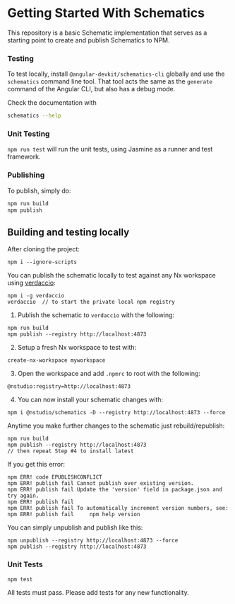 # Getting Started With Schematics

This repository is a basic Schematic implementation that serves as a starting point to create and publish Schematics to NPM.

### Testing

To test locally, install `@angular-devkit/schematics-cli` globally and use the `schematics` command line tool. That tool acts the same as the `generate` command of the Angular CLI, but also has a debug mode.

Check the documentation with
```bash
schematics --help
```

### Unit Testing

`npm run test` will run the unit tests, using Jasmine as a runner and test framework.

### Publishing

To publish, simply do:

```bash
npm run build
npm publish
```

## Building and testing locally

After cloning the project: 

```
npm i --ignore-scripts
```

You can publish the schematic locally to test against any Nx workspace using [verdaccio](https://www.npmjs.com/package/verdaccio):

```
npm i -g verdaccio
verdaccio  // to start the private local npm registry
```

1. Publish the schematic to `verdaccio` with the following:

```
npm run build
npm publish --registry http://localhost:4873
```

2. Setup a fresh Nx workspace to test with:

```
create-nx-workspace myworkspace
```

3. Open the workspace and add `.npmrc` to root with the following:

```
@nstudio:registry=http://localhost:4873
```

4. You can now install your schematic changes with:

```
npm i @nstudio/schematics -D --registry http://localhost:4873 --force
```

Anytime you make further changes to the schematic just rebuild/republish:

```
npm run build
npm publish --registry http://localhost:4873
// then repeat Step #4 to install latest 
```

If you get this error:

```
npm ERR! code EPUBLISHCONFLICT
npm ERR! publish fail Cannot publish over existing version.
npm ERR! publish fail Update the 'version' field in package.json and try again.
npm ERR! publish fail 
npm ERR! publish fail To automatically increment version numbers, see:
npm ERR! publish fail     npm help version
```

You can simply unpublish and publish like this:

```
npm unpublish --registry http://localhost:4873 --force
npm publish --registry http://localhost:4873
```

### Unit Tests

```
npm test
```

All tests must pass. Please add tests for any new functionality.

